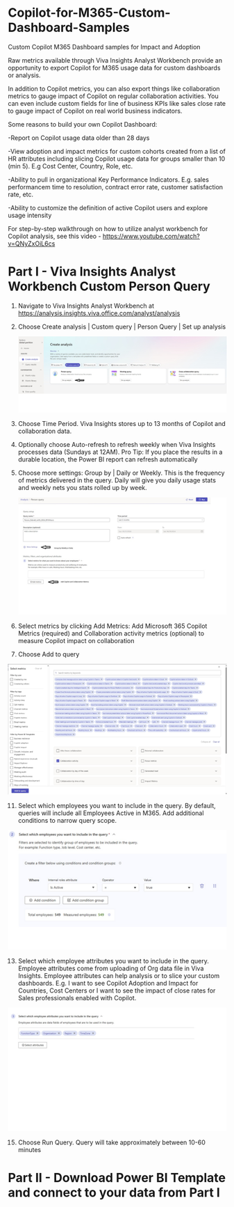 # Copilot-for-M365-Custom-Dashboard-Samples
Custom Copilot M365 Dashboard samples for Impact and Adoption

Raw metrics available through Viva Insights Analyst Workbench provide an opportunity to export Copilot for M365 usage data for custom dashboards or analysis.  

In addition to Copilot metrics, you can also export things like collaboration metrics to gauge impact of Copilot on regular collaboration activities.  You can even include custom fields for line of business KPIs like sales close rate to gauge impact of Copilot on real world business indicators.


Some reasons to build your own Copilot Dashboard:

-Report on Copilot usage data older than 28 days

-View adoption and impact metrics for custom cohorts created from a list of HR attributes including slicing Copilot usage data for groups smaller than 10 (min 5). E.g Cost Center, Country, Role, etc.

-Ability to pull in organizational Key Performance Indicators.  E.g. sales performancem time to resolution, contract error rate, customer satisfaction rate, etc.

-Ability to customize the definition of active Copilot users and explore usage intensity


For step-by-step walkthrough on how to utilize analyst workbench for Copilot analysis, see this video - https://www.youtube.com/watch?v=QNyZxOiL6cs


# Part I - Viva Insights Analyst Workbench Custom Person Query #

1. Navigate to Viva Insights Analyst Workbench at https://analysis.insights.viva.office.com/analyst/analysis
2. Choose Create analysis | Custom query | Person Query | Set up analysis

   ![](https://github.com/Hickey7737/Copilot-for-M365-Custom-Dashboard-Samples/blob/main/createanalysis.jpg)
   
4. Choose Time Period.  Viva Insights stores up to 13 months of Copilot and collaboration data.  
5. Optionally choose Auto-refresh to refresh weekly when Viva Insights processes data (Sundays at 12AM).  Pro Tip: If you place the results in a durable location, the Power BI report can refresh automatically
6. Choose more settings:  Group by | Daily or Weekly.  This is the frequency of metrics delivered in the query.  Daily will give you daily usage stats and weekly nets you stats rolled up by week.

   ![](https://github.com/Hickey7737/Copilot-for-M365-Custom-Dashboard-Samples/blob/main/queryoptions.jpg)
   
8. Select metrics by clicking Add Metrics:  Add Microsoft 365 Copilot Metrics (required) and Collaboration activity metrics (optional) to measure Copilot impact on collaboration
9. Choose Add to query

![](https://github.com/Hickey7737/Copilot-for-M365-Custom-Dashboard-Samples/blob/main/select%20metrics.jpg)
    
11. Select which employees you want to include in the query.  By default, queries will include all Employees Active in M365.  Add additional conditions to narrow query scope.

![](https://github.com/Hickey7737/Copilot-for-M365-Custom-Dashboard-Samples/blob/main/select%20emps.jpg)

13. Select which employee attributes you want to include in the query.  Employee attributes come from uploading of Org data file in Viva Insights.  Employee attributes can help analysis or to slice your custom dashboards.  E.g. I want to see Copilot Adoption and Impact for Countries, Cost Centers or I want to see the impact of close rates for Sales professionals enabled with Copilot.

![](https://github.com/Hickey7737/Copilot-for-M365-Custom-Dashboard-Samples/blob/main/emp%20attribs.jpg)


15. Choose Run Query.  Query will take approximately between 10-60 minutes

# Part II - Download Power BI Template and connect to your data from Part I #








​
